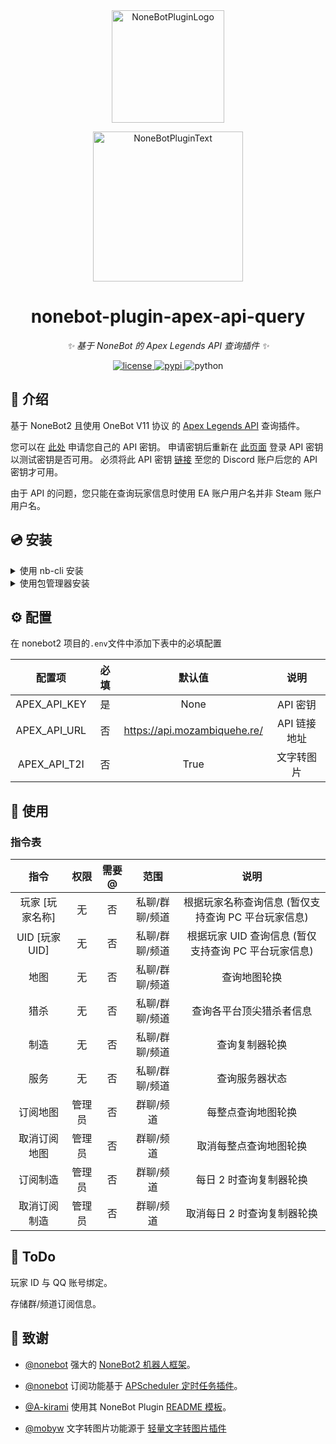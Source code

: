 <div align="center">
  <a href="https://v2.nonebot.dev/store"><img src="https://github.com/A-kirami/nonebot-plugin-template/blob/resources/nbp_logo.png" width="180" height="180" alt="NoneBotPluginLogo"></a>
  <br>
  <p><img src="https://github.com/A-kirami/nonebot-plugin-template/blob/resources/NoneBotPlugin.svg" width="240" alt="NoneBotPluginText"></p>
</div>

<div align="center">

# nonebot-plugin-apex-api-query

_✨ 基于 NoneBot 的 Apex Legends API 查询插件 ✨_


<a href="./LICENSE">
    <img src="https://img.shields.io/github/license/H-xiaoH/nonebot-plugin-apex-api-query.svg" alt="license">
</a>
<a href="https://pypi.python.org/pypi/nonebot-plugin-apex-api-query">
    <img src="https://img.shields.io/pypi/v/nonebot-plugin-apex-api-query.svg" alt="pypi">
</a>
<img src="https://img.shields.io/badge/python-3.9+-blue.svg" alt="python">

</div>

## 📖 介绍

基于 NoneBot2 且使用 OneBot V11 协议 的 [Apex Legends API](https://apexlegendsstatus.com/) 查询插件。

您可以在 [此处](https://portal.apexlegendsapi.com/) 申请您自己的 API 密钥。
申请密钥后重新在 [此页面](https://portal.apexlegendsapi.com/) 登录 API 密钥以测试密钥是否可用。
必须将此 API 密钥 [链接](https://portal.apexlegendsapi.com/discord-auth) 至您的 Discord 账户后您的 API 密钥才可用。

由于 API 的问题，您只能在查询玩家信息时使用 EA 账户用户名并非 Steam 账户用户名。

## 💿 安装

<details>
<summary>使用 nb-cli 安装</summary>
在 nonebot2 项目的根目录下打开命令行, 输入以下指令即可安装

    nb plugin install nonebot_plugin_apex_api_query

</details>

<details>
<summary>使用包管理器安装</summary>
在 nonebot2 项目的插件目录下, 打开命令行, 根据你使用的包管理器, 输入相应的安装命令

<details>
<summary>pip</summary>

    pip install nonebot_plugin_apex_api_query
</details>
<details>
<summary>poetry</summary>

    poetry add nonebot_plugin_apex_api_query
</details>

打开 nonebot2 项目根目录下的 `pyproject.toml` 文件, 在 `[tool.nonebot]` 部分追加写入

    plugins = ["nonebot_plugin_apex_api_query"]

</details>

## ⚙️ 配置

在 nonebot2 项目的`.env`文件中添加下表中的必填配置

| 配置项 | 必填 | 默认值 | 说明 |
|:-----:|:----:|:----:|:----:|
| APEX_API_KEY | 是 | None | API 密钥 |
| APEX_API_URL | 否 | https://api.mozambiquehe.re/ | API 链接地址 |
| APEX_API_T2I | 否 | True | 文字转图片 |

## 🎉 使用
### 指令表
| 指令 | 权限 | 需要@ | 范围 | 说明 |
|:-----:|:----:|:----:|:----:|:----:|
| 玩家 [玩家名称] | 无 | 否 | 私聊/群聊/频道 | 根据玩家名称查询信息 (暂仅支持查询 PC 平台玩家信息) |
| UID [玩家UID] | 无 | 否 | 私聊/群聊/频道 | 根据玩家 UID 查询信息 (暂仅支持查询 PC 平台玩家信息) |
| 地图 | 无 | 否 | 私聊/群聊/频道 | 查询地图轮换 |
| 猎杀 | 无 | 否 | 私聊/群聊/频道 | 查询各平台顶尖猎杀者信息 |
| 制造 | 无 | 否 | 私聊/群聊/频道 | 查询复制器轮换 |
| 服务 | 无 | 否 | 私聊/群聊/频道 | 查询服务器状态 |
| 订阅地图 | 管理员 | 否 | 群聊/频道 | 每整点查询地图轮换 |
| 取消订阅地图 | 管理员 | 否 | 群聊/频道 | 取消每整点查询地图轮换 |
| 订阅制造 | 管理员 | 否 | 群聊/频道 | 每日 2 时查询复制器轮换 |
| 取消订阅制造 | 管理员 | 否 | 群聊/频道 | 取消每日 2 时查询复制器轮换 |

## 📄 ToDo

玩家 ID 与 QQ 账号绑定。

存储群/频道订阅信息。

## 🌸 致谢

- [@nonebot](https://github.com/nonebot) 强大的 [NoneBot2 机器人框架](https://github.com/nonebot/nonebot2)。

- [@nonebot](https://github.com/nonebot) 订阅功能基于 [APScheduler 定时任务插件](https://github.com/nonebot/plugin-apscheduler)。

- [@A-kirami](https://github.com/A-kirami) 使用其 NoneBot Plugin [README 模板](https://github.com/A-kirami/nonebot-plugin-template)。

- [@mobyw](https://github.com/mobyw) 文字转图片功能源于 [轻量文字转图片插件](https://github.com/mobyw/nonebot-plugin-txt2img)
